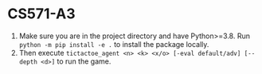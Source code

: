 # CS571-A3

1. Make sure you are in the project directory and have Python>=3.8. Run `python -m pip install -e .` to install the package locally.
2. Then execute `tictactoe_agent <n> <k> <x/o> [-eval default/adv] [--depth <d>]` to run the game.
